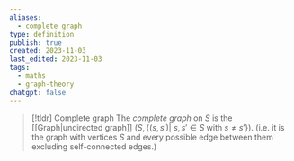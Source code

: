```yaml
---
aliases:
  - complete graph
type: definition
publish: true
created: 2023-11-03
last_edited: 2023-11-03
tags:
  - maths
  - graph-theory
chatgpt: false
---
```

>[!tldr] Complete graph 
>The *complete graph* on $S$ is the [[Graph|undirected graph]] $(S, \{(s,s') \vert \ s, s' \in S \mbox{ with } s \not = s'\})$. (i.e. it is the graph with vertices $S$ and every possible edge between them excluding self-connected edges.) 
 
